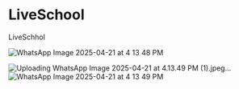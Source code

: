 # LiveSchool
LiveSchhol


![WhatsApp Image 2025-04-21 at 4 13 48 PM](https://github.com/user-attachments/assets/9fefb713-28f3-4b8a-b903-72aec2c8eab4)

![Uploading WhatsApp Image 2025-04-21 at 4.13.49 PM (1).jpeg…]()
![WhatsApp Image 2025-04-21 at 4 13 49 PM](https://github.com/user-attachments/assets/92655c9b-3db0-450f-9852-fc5b2c05ff85)
